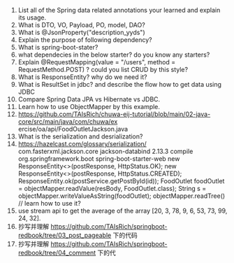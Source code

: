 1. List all of the Spring data related annotations your learned and explain its usage.
2. What is DTO, VO, Payload, PO, model, DAO?
3. What is @JsonProperty("description_yyds") 
4. Explain the purpose of following dependency?
5. What is spring-boot-stater? 
6. what dependecies in the below starter? do you know any starters?
7. Explain @RequestMapping(value = "/users", method = RequestMethod.POST) ? could you list CRUD by 
   this style?
8. What is ResponseEntity? why do we need it?
9. What is ResultSet in jdbc? and describe the flow how to get data using JDBC
10. Compare Spring Data JPA vs Hibernate vs JDBC.
11. Learn how to use ObjectMapper by this example.
12. https://github.com/TAIsRich/chuwa-eij-tutorial/blob/main/02-java-core/src/main/java/com/chuwa/ex
    ercise/oa/api/FoodOutletJackson.java
13. What is the serialization and desrialization?
14. https://hazelcast.com/glossary/serialization/
    com.fasterxml.jackson.core
    jackson-databind
    2.13.3
    compile
    org.springframework.boot
    spring-boot-starter-web
    new ResponseEntity<>(postResponse, HttpStatus.OK);
    new ResponseEntity<>(postResponse, HttpStatus.CREATED);
    ResponseEntity.ok(postService.getPostById(id));
    FoodOutlet foodOutlet = objectMapper.readValue(resBody, FoodOutlet.class);
    String s = objectMapper.writeValueAsString(foodOutlet);
    objectMapper.readTree() // learn how to use it?
15. use stream api to get the average of the array [20, 3, 78, 9, 6, 53, 73, 99, 24, 32].
16. 抄写并理解 https://github.com/TAIsRich/springboot-redbook/tree/03_post_pageable 下的代码
17. 抄写并理解 https://github.com/TAIsRich/springboot-redbook/tree/04_comment 下的代
